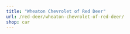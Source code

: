 ```yaml
---
title: "Wheaton Chevrolet of Red Deer"
url: /red-deer/wheaton-chevrolet-of-red-deer/
shop: car
---
```


